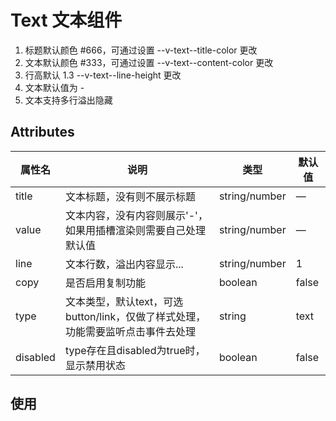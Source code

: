 # Text 文本组件

1. 标题默认颜色 #666，可通过设置 --v-text--title-color 更改
2. 文本默认颜色 #333，可通过设置 --v-text--content-color 更改
3. 行高默认 1.3 --v-text--line-height 更改
4. 文本默认值为 -
5. 文本支持多行溢出隐藏

## Attributes

| 属性名   | 说明                                                                             | 类型          | 默认值 |
| -------- | -------------------------------------------------------------------------------- | ------------- | ------ |
| title    | 文本标题，没有则不展示标题                                                       | string/number | —      |
| value    | 文本内容，没有内容则展示'-'，如果用插槽渲染则需要自己处理默认值                  | string/number | —      |
| line     | 文本行数，溢出内容显示...                                                        | string/number | 1      |
| copy     | 是否启用复制功能                                                                 | boolean       | false  |
| type     | 文本类型，默认text，可选 button/link，仅做了样式处理，功能需要监听点击事件去处理 | string        | text   |
| disabled | type存在且disabled为true时，显示禁用状态                                         | boolean       | false  |

## 使用

